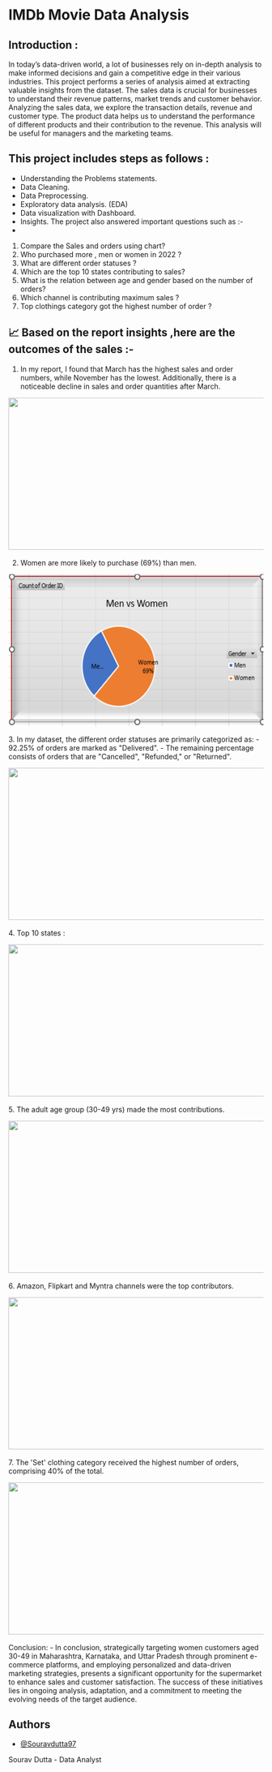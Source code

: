 # IMDb Movie Data Analysis

Introduction :
-
In today’s data-driven world, a lot of businesses rely on in-depth analysis to make informed decisions and gain a competitive edge in their various industries. This project performs a series of analysis aimed at extracting valuable insights from the dataset. The sales data is crucial for businesses to understand their revenue patterns, market trends and customer behavior. Analyzing the sales data, we explore the transaction details, revenue and customer type.
The product data helps us to understand the performance of different products and their contribution to the revenue. This analysis will be useful for managers and the marketing teams.

This project includes steps as follows :
-
-	Understanding the Problems statements.
-	Data Cleaning.
-	Data Preprocessing.
-	Exploratory data analysis. (EDA)
-	Data visualization with Dashboard.
-    Insights.
  The project also answered important questions such as :-
-
1.	Compare the Sales and orders using chart?
2.	Who purchased more , men or women in 2022 ?
3.	What are different order statuses ?
4.	Which are the top 10 states contributing to sales?
5.	What is the relation between age and gender based on the number of orders?
6.	Which channel is contributing maximum sales ?
7.	Top clothings category got the highest number of order ?

📈 Based on the report insights ,here are the outcomes of the sales :-
-
1.	In my report, I found that March has the highest sales and order numbers, while November has the lowest. Additionally, there is a noticeable decline in sales and order quantities after March.
 <p align="center">
  <img width="600" height="300" src="pr.png">
</p>

2.	Women are more likely to purchase (69%) than men.
 <p align="center">
  <img width="600" height="300" src="ssss/Screenshot 2024-01-31 134131.png">
</p>
3.	In my dataset, the different order statuses are primarily categorized as:
-	92.25% of orders are marked as "Delivered".
-	The remaining percentage consists of orders that are "Cancelled", "Refunded," or "Returned".
<p align="center">
  <img width="600" height="300" src="pr.png">
</p>
4.	Top 10 states :
<p align="center">
  <img width="600" height="300" src="pr.png">
</p> 
5.	The adult age group (30-49 yrs) made the most contributions.
 <p align="center">
  <img width="600" height="300" src="pr.png">
</p>
6.	Amazon, Flipkart and Myntra channels were the top contributors.
 <p align="center">
  <img width="600" height="300" src="pr.png">
</p>
7.	The 'Set' clothing category received the highest number of orders, comprising 40% of the total.
<p align="center">
  <img width="600" height="300" src="pr.png">
</p>
Conclusion:
-
In conclusion, strategically targeting women customers aged 30-49 in Maharashtra, Karnataka, and Uttar Pradesh through prominent e-commerce platforms, and employing personalized and data-driven marketing strategies, presents a significant opportunity for the supermarket to enhance sales and customer satisfaction. The success of these initiatives lies in ongoing analysis, adaptation, and a commitment to meeting the evolving needs of the target audience.








## Authors

- [@Souravdutta97](https://github.com/Souravdutta97)

Sourav Dutta - Data Analyst
